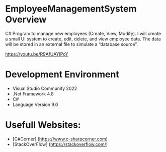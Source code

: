 # EmployeeManagementSystem Overview
C# Program to manage new employees (Create, View, Modify).
I will create a small UI system to create, edit, delete, and view employee data. 
The data will be stored in an external file to simulate a “database source”.

https://youtu.be/R9AfUAYlPoY

# Development Environment

* Visual Studio Community 2022
* .Net Framework 4.8
* C# 
* Language Version 9.0

# Usefull Websites:
* [C#Corner] (https://www.c-sharpcorner.com)
* [StackOverFlow] (https://stackoverflow.com/)

